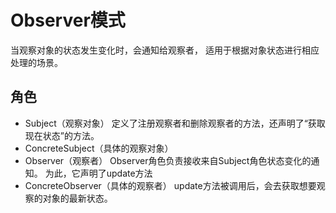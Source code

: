 # Observer模式

当观察对象的状态发生变化时，会通知给观察者，
适用于根据对象状态进行相应处理的场景。

## 角色
- Subject（观察对象）
    定义了注册观察者和删除观察者的方法，还声明了“获取现在状态”的方法。
- ConcreteSubject（具体的观察对象）
- Observer（观察者）
    Observer角色负责接收来自Subject角色状态变化的通知。
    为此，它声明了update方法
- ConcreteObserver（具体的观察者）
    update方法被调用后，会去获取想要观察的对象的最新状态。